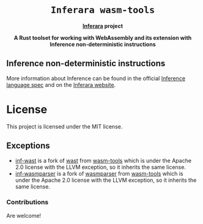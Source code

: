 <div align="center">
  <h1><code>Inferara wasm-tools</code></h1>

<strong><a href="https://inferara.com/">Inferara</a> project</strong>

  <p>
    <strong>A Rust toolset for working with WebAssembly and its extension with Inference non-deterministic instructions</strong>
  </p>

</div>

## Inference non-deterministic instructions

More information about Inference can be found in the official [Inference language spec](https://github.com/Inferara/inference-language-spec) and on the [Inferara website](https://www.inferara.com).


# License

This project is licensed under the MIT license.

## Exceptions

- [inf-wast](./inf-wast/) is a fork of [wast](https://github.com/bytecodealliance/wasm-tools/tree/main/crates/wast) from [wasm-tools](https://github.com/bytecodealliance/wasm-tools/tree/main) which is under the Apache 2.0 license with the LLVM exception, so it inherits the same license.
- [inf-wasmparser](./inf-wasmparser/) is a fork of [wasmparser](https://github.com/bytecodealliance/wasm-tools/tree/main/crates/wasmparser) from [wasm-tools](https://github.com/bytecodealliance/wasm-tools/tree/main) which is under the Apache 2.0 license with the LLVM exception, so it inherits the same license.

### Contributions

Are welcome!
